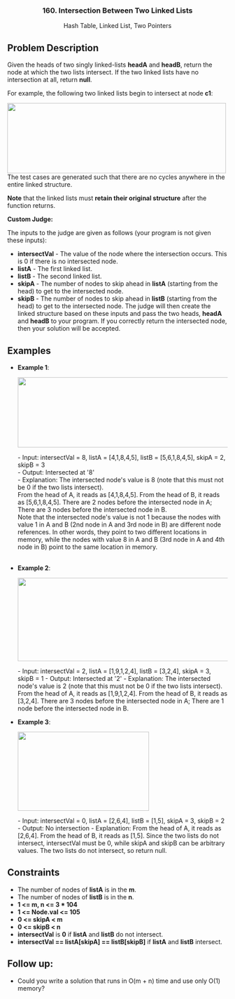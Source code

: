 <p align="center">

  <h3 align="center">160. Intersection Between Two Linked Lists</h3>

  <p align="center">
    Hash Table, Linked List, Two Pointers
    <br>
  </p>
</p>


## Problem Description
Given the heads of two singly linked-lists **headA** and **headB**, return the node at which the two lists intersect. If the two linked lists have no intersection at all, return **null**.

For example, the following two linked lists begin to intersect at node **c1**:
<p><img align="left" width="500" height="160" src="https://assets.leetcode.com/uploads/2021/03/05/160_statement.png"></p>
The test cases are generated such that there are no cycles anywhere in the entire linked structure.

**Note** that the linked lists must **retain their original structure** after the function returns.

**Custom Judge:**

The inputs to the judge are given as follows (your program is not given these inputs):
  - **intersectVal** - The value of the node where the intersection occurs. This is 0 if there is no intersected node.
  - **listA** - The first linked list.
  - **listB** - The second linked list.
  - **skipA** - The number of nodes to skip ahead in **listA** (starting from the head) to get to the intersected node.
  - **skipB** - The number of nodes to skip ahead in **listB** (starting from the head) to get to the intersected node.
The judge will then create the linked structure based on these inputs and pass the two heads, **headA** and **headB** to your program. If you correctly return the intersected node, then your solution will be accepted.

## Examples
  - **Example 1**:
    <p><img align="top" width="500" height="160" src="https://assets.leetcode.com/uploads/2021/03/05/160_example_1_1.png"></p>
    - Input: intersectVal = 8, listA = [4,1,8,4,5], listB = [5,6,1,8,4,5], skipA = 2, skipB = 3 <br />
    - Output: Intersected at '8' <br />
    - Explanation: The intersected node's value is 8 (note that this must not be 0 if the two lists intersect).<br />
      From the head of A, it reads as [4,1,8,4,5]. From the head of B, it reads as [5,6,1,8,4,5]. There are 2 nodes before the intersected node in A; There are 3 nodes before the intersected node in B. <br />Note that the intersected node's value is not 1 because the nodes with value 1 in A and B (2nd node in A and 3rd node in B) are different node references. In other words, they point to two different locations in memory, while the nodes with value 8 in A and B (3rd node in A and 4th node in B) point to the same location in memory.
    <br />
    <br />
  - **Example 2**:
    <p><img align="top" width="500" height="190" src="https://assets.leetcode.com/uploads/2021/03/05/160_example_2.png"></p>
    - Input: intersectVal = 2, listA = [1,9,1,2,4], listB = [3,2,4], skipA = 3, skipB = 1
    - Output: Intersected at '2'
    - Explanation: The intersected node's value is 2 (note that this must not be 0 if the two lists intersect). From the head of A, it reads as [1,9,1,2,4]. From the head of B, it reads as [3,2,4]. There are 3 nodes before the intersected node in A; There are 1 node before the intersected node in B.

  - **Example 3**:
    <p><img align="top" width="300" height="180" src="https://assets.leetcode.com/uploads/2021/03/05/160_example_3.png"></p>
    - Input: intersectVal = 0, listA = [2,6,4], listB = [1,5], skipA = 3, skipB = 2
    - Output: No intersection
    - Explanation: From the head of A, it reads as [2,6,4]. From the head of B, it reads as [1,5]. Since the two lists do not intersect, intersectVal must be 0, while skipA and skipB can be arbitrary values. The two lists do not intersect, so return null.
 

## Constraints
  - The number of nodes of **listA** is in the **m**.
  - The number of nodes of **listB** is in the **n**.
  - **1 <= m, n <= 3 * 104**
  - **1 <= Node.val <= 105**
  - **0 <= skipA < m**
  - **0 <= skipB < n**
  - **intersectVal** is **0** if **listA** and **listB** do not intersect.
  - **intersectVal == listA[skipA] == listB[skipB]** if **listA** and **listB** intersect.
 

## Follow up:
  - Could you write a solution that runs in O(m + n) time and use only O(1) memory?


